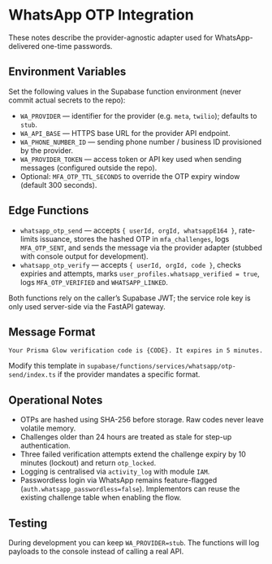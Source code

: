 # WhatsApp OTP Integration

These notes describe the provider-agnostic adapter used for WhatsApp-delivered one-time passwords.

## Environment Variables

Set the following values in the Supabase function environment (never commit actual secrets to the repo):

- `WA_PROVIDER` — identifier for the provider (e.g. `meta`, `twilio`); defaults to `stub`.
- `WA_API_BASE` — HTTPS base URL for the provider API endpoint.
- `WA_PHONE_NUMBER_ID` — sending phone number / business ID provisioned by the provider.
- `WA_PROVIDER_TOKEN` — access token or API key used when sending messages (configured outside the repo).
- Optional: `MFA_OTP_TTL_SECONDS` to override the OTP expiry window (default 300 seconds).

## Edge Functions

- `whatsapp_otp_send` — accepts `{ userId, orgId, whatsappE164 }`, rate-limits issuance, stores the hashed OTP in `mfa_challenges`, logs `MFA_OTP_SENT`, and sends the message via the provider adapter (stubbed with console output for development).
- `whatsapp_otp_verify` — accepts `{ userId, orgId, code }`, checks expiries and attempts, marks `user_profiles.whatsapp_verified = true`, logs `MFA_OTP_VERIFIED` and `WHATSAPP_LINKED`.

Both functions rely on the caller’s Supabase JWT; the service role key is only used server-side via the FastAPI gateway.

## Message Format

```
Your Prisma Glow verification code is {CODE}. It expires in 5 minutes.
```

Modify this template in `supabase/functions/services/whatsapp/otp-send/index.ts` if the provider mandates a specific format.

## Operational Notes

- OTPs are hashed using SHA-256 before storage. Raw codes never leave volatile memory.
- Challenges older than 24 hours are treated as stale for step-up authentication.
- Three failed verification attempts extend the challenge expiry by 10 minutes (lockout) and return `otp_locked`.
- Logging is centralised via `activity_log` with module `IAM`.
- Passwordless login via WhatsApp remains feature-flagged (`auth.whatsapp_passwordless=false`). Implementors can reuse the existing challenge table when enabling the flow.

## Testing

During development you can keep `WA_PROVIDER=stub`. The functions will log payloads to the console instead of calling a real API.
